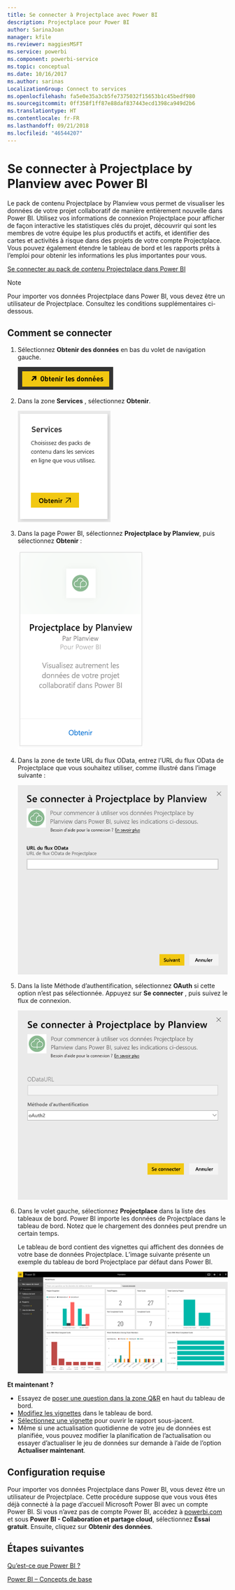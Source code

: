 ```yaml
---
title: Se connecter à Projectplace avec Power BI
description: Projectplace pour Power BI
author: SarinaJoan
manager: kfile
ms.reviewer: maggiesMSFT
ms.service: powerbi
ms.component: powerbi-service
ms.topic: conceptual
ms.date: 10/16/2017
ms.author: sarinas
LocalizationGroup: Connect to services
ms.openlocfilehash: fa5e0e35a3cb5fe7375032f15653b1c45bedf980
ms.sourcegitcommit: 0ff358f1ff87e88daf837443ecd1398ca949d2b6
ms.translationtype: HT
ms.contentlocale: fr-FR
ms.lasthandoff: 09/21/2018
ms.locfileid: "46544207"
---
```

# <a name="connect-to-projectplace-by-planview-with-power-bi"></a>Se connecter à Projectplace by Planview avec Power BI
Le pack de contenu Projectplace by Planview vous permet de visualiser les données de votre projet collaboratif de manière entièrement nouvelle dans Power BI. Utilisez vos informations de connexion Projectplace pour afficher de façon interactive les statistiques clés du projet, découvrir qui sont les membres de votre équipe les plus productifs et actifs, et identifier des cartes et activités à risque dans des projets de votre compte Projectplace. Vous pouvez également étendre le tableau de bord et les rapports prêts à l’emploi pour obtenir les informations les plus importantes pour vous.

[Se connecter au pack de contenu Projectplace dans Power BI](https://app.powerbi.com/getdata/services/projectplace)

>[!NOTE]
>Pour importer vos données Projectplace dans Power BI, vous devez être un utilisateur de Projectplace. Consultez les conditions supplémentaires ci-dessous.

## <a name="how-to-connect"></a>Comment se connecter
1. Sélectionnez **Obtenir des données** en bas du volet de navigation gauche.
   
    ![](media/service-connect-to-projectplace/get.png)
2. Dans la zone **Services** , sélectionnez **Obtenir**.
   
    ![](media/service-connect-to-projectplace/services.png)
3. Dans la page Power BI, sélectionnez **Projectplace by Planview**, puis sélectionnez **Obtenir** :  
   
    ![](media/service-connect-to-projectplace/projectplace.png)
4. Dans la zone de texte URL du flux OData, entrez l’URL du flux OData de Projectplace que vous souhaitez utiliser, comme illustré dans l’image suivante :
   
    ![](media/service-connect-to-projectplace/params.png)
5. Dans la liste Méthode d’authentification, sélectionnez **OAuth** si cette option n’est pas sélectionnée. Appuyez sur **Se connecter** , puis suivez le flux de connexion.  
   
   ![](media/service-connect-to-projectplace/creds.png)
6. Dans le volet gauche, sélectionnez **Projectplace** dans la liste des tableaux de bord. Power BI importe les données de Projectplace dans le tableau de bord. Notez que le chargement des données peut prendre un certain temps.  
   
    Le tableau de bord contient des vignettes qui affichent des données de votre base de données Projectplace. L’image suivante présente un exemple du tableau de bord Projectplace par défaut dans Power BI.
   
    ![](media/service-connect-to-projectplace/dashboard.png)

**Et maintenant ?**

* Essayez de [poser une question dans la zone Q&R](consumer/end-user-q-and-a.md) en haut du tableau de bord.
* [Modifiez les vignettes](service-dashboard-edit-tile.md) dans le tableau de bord.
* [Sélectionnez une vignette](consumer/end-user-tiles.md) pour ouvrir le rapport sous-jacent.
* Même si une actualisation quotidienne de votre jeu de données est planifiée, vous pouvez modifier la planification de l’actualisation ou essayer d’actualiser le jeu de données sur demande à l’aide de l’option **Actualiser maintenant**.

## <a name="system-requirements"></a>Configuration requise
Pour importer vos données Projectplace dans Power BI, vous devez être un utilisateur de Projectplace. Cette procédure suppose que vous vous êtes déjà connecté à la page d’accueil Microsoft Power BI avec un compte Power BI. Si vous n’avez pas de compte Power BI, accédez à [powerbi.com](https://powerbi.microsoft.com/get-started/) et sous **Power BI - Collaboration et partage cloud**, sélectionnez **Essai gratuit**. Ensuite, cliquez sur **Obtenir des données**.

## <a name="next-steps"></a>Étapes suivantes
[Qu’est-ce que Power BI ?](power-bi-overview.md)

[Power BI – Concepts de base](consumer/end-user-basic-concepts.md)

